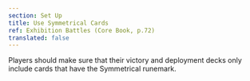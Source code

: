 ```yaml
---
section: Set Up
title: Use Symmetrical Cards
ref: Exhibition Battles (Core Book, p.72)
translated: false
---
```


Players should make sure that their victory and deployment decks only include cards that have the Symmetrical runemark.